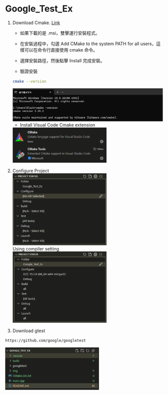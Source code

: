 # Google_Test_Ex

1. Download Cmake. [Link](https://cmake.org/download/)
    * 如果下載的是 .msi，雙擊運行安裝程式。

    * 在安裝過程中，勾選 Add CMake to the system PATH for all users，這樣可以在命令行直接使用 cmake 命令。

    * 選擇安裝路徑，然後點擊 Install 完成安裝。
    * 驗證安裝
    ```bash
    cmake --version  
    ```

    <img src="img/make.png" width = "500"/>  

    * Install Visual Code Cmake extension    

    <img src="img/extension.png" width = "300"/>

2. Configure Project  
    <img src="img/configure.png" width = "300"/>  
    Using compiler setting  
    <img src="img/configure_2.png" width = "300"/>
    
3. Download gtest  

```bash
https://github.com/google/googletest
```

<img src="img/gtest.png" width = "300"/>
